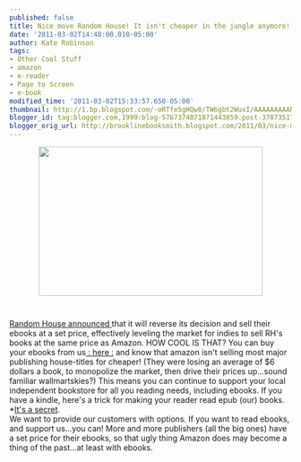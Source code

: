 ```yaml
---
published: false
title: Nice move Random House! It isn't cheaper in the jungle anymore!
date: '2011-03-02T14:48:00.010-05:00'
author: Kate Robinson
tags:
- Other Cool Stuff
- amazon
- e-reader
- Page to Screen
- e-book
modified_time: '2011-03-02T15:33:57.650-05:00'
thumbnail: http://1.bp.blogspot.com/-oRTfe5gHQw8/TW6gbt2WuxI/AAAAAAAAANQ/3jbOS2gWDr4/s72-c/ipadbook.jpg
blogger_id: tag:blogger.com,1999:blog-5767374071871443859.post-3787351745268508640
blogger_orig_url: http://brooklinebooksmith.blogspot.com/2011/03/nice-move-random-house-it-isnt-cheaper.html
---
```


<a href="http://1.bp.blogspot.com/-oRTfe5gHQw8/TW6gbt2WuxI/AAAAAAAAANQ/3jbOS2gWDr4/s1600/ipadbook.jpg"><img style="TEXT-ALIGN: center; MARGIN: 0px auto 10px; WIDTH: 400px; DISPLAY: block; HEIGHT: 266px; CURSOR: hand" id="BLOGGER_PHOTO_ID_5579573386383112978" border="0" alt="" src="http://1.bp.blogspot.com/-oRTfe5gHQw8/TW6gbt2WuxI/AAAAAAAAANQ/3jbOS2gWDr4/s400/ipadbook.jpg" /></a><br /><div><a href="http://online.wsj.com/article/SB10001424052748704615504576172814082295304.html">Random House announced </a>that it will reverse its decision and sell their ebooks at a set price, effectively leveling the market for indies to sell RH's books at the same price as Amazon.  HOW COOL IS THAT? You can buy your ebooks from us<a href="http://www.brooklinebooksmith-shop.com/search/gbook"> : here :</a> and know that amazon isn't selling most major publishing house-titles for cheaper! (They were losing an average of $6 dollars a book, to monopolize the market, then drive their prices up...sound familiar wallmartskies?)  This means you can continue to support your local independent bookstore for all you reading needs, including ebooks. If you have a kindle, here's a trick for making your reader read epub (our) books. *<a href="http://blog.the-ebook-reader.com/2011/02/05/how-to-read-epub-on-kindle-even-ebooks-with-adobe-drm/">It's a secret</a>. </div><div> </div><div>We want to provide our customers with options. If you want to read ebooks, and support us...you can! More and more publishers (all the big ones) have a set price for their ebooks, so that ugly thing Amazon does may become a thing of the past...at least with ebooks.</div><div> </div><div> </div>